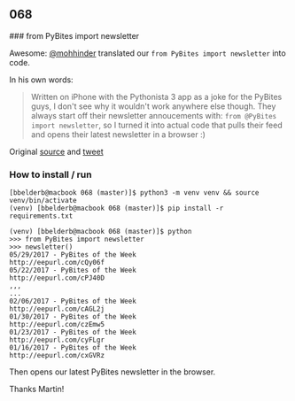 ## 068

### from PyBites import newsletter

Awesome: [@mohhinder](https://twitter.com/mohhinder) translated our `from PyBites import newsletter` into code.

In his own words: 

> Written on iPhone with the Pythonista 3 app as a joke for the PyBites guys, I don't see why it wouldn't work anywhere else though. They always start off their newsletter annoucements with: `from @PyBites import newsletter`, so I turned it into actual code that pulls their feed and opens their latest newsletter in a browser :) 

Original [source](https://gist.github.com/clamytoe/f302c8b042341deb48bab4f3b7645198) and [tweet](https://twitter.com/mohhinder/status/870208685523456000)

### How to install / run

	[bbelderb@macbook 068 (master)]$ python3 -m venv venv && source venv/bin/activate
	(venv) [bbelderb@macbook 068 (master)]$ pip install -r requirements.txt

	(venv) [bbelderb@macbook 068 (master)]$ python
	>>> from PyBites import newsletter
	>>> newsletter()
	05/29/2017 - PyBites of the Week
	http://eepurl.com/cQy06f
	05/22/2017 - PyBites of the Week
	http://eepurl.com/cPJ40D
	,,,
	...
	02/06/2017 - PyBites of the Week
	http://eepurl.com/cAGL2j
	01/30/2017 - PyBites of the Week
	http://eepurl.com/czEmw5
	01/23/2017 - PyBites of the Week
	http://eepurl.com/cyFLgr
	01/16/2017 - PyBites of the Week
	http://eepurl.com/cxGVRz

Then opens our latest PyBites newsletter in the browser.

Thanks Martin!
